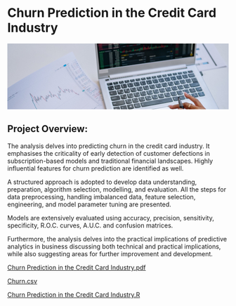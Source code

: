 # Churn Prediction in the Credit Card Industry
![Churn Prediction](Images/Churn.jpg)

## Project Overview:
The analysis delves into predicting churn in the credit card industry. It emphasises the criticality of early detection of customer defections in subscription-based models and traditional financial landscapes. Highly influential features for churn prediction are identified as well.

A structured approach is adopted to develop data understanding, preparation, algorithm selection, modelling, and evaluation. All the steps for data preprocessing, handling imbalanced data, feature selection, engineering, and model parameter tuning are presented.

Models are extensively evaluated using accuracy, precision, sensitivity, specificity, R.O.C. curves, A.U.C. and confusion matrices.

Furthermore, the analysis delves into the practical implications of predictive analytics in business discussing both technical and practical implications, while also suggesting areas for further improvement and development.

[Churn Prediction in the Credit Card Industry.pdf](https://github.com/justgrossi/Portfolio/blob/main/2.Churn_Prediction/Churn_Prediction_in_the_Credit_Card_Industry.pdf)

[Churn.csv](https://github.com/justgrossi/Portfolio/blob/main/2.Churn_Prediction/churn.csv)

[Churn Prediction in the Credit Card Industry.R](https://github.com/justgrossi/Portfolio/blob/main/2.Churn_Prediction/Churn_Prediction_in_the_Credit_Card_Industry.R)